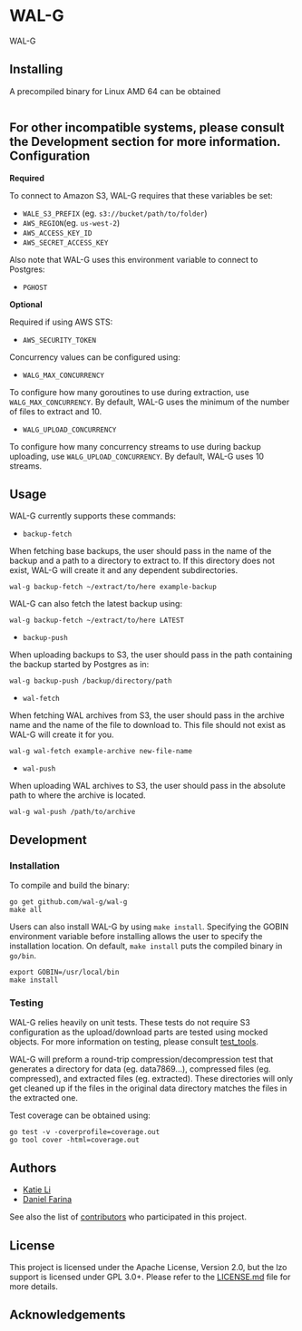 # WAL-G

WAL-G 

Installing
----------
A precompiled binary for Linux AMD 64 can be obtained 

```

```
For other incompatible systems, please consult the Development section for more information.
Configuration
-------------
**Required**

To connect to Amazon S3, WAL-G requires that these variables be set:

* `WALE_S3_PREFIX` (eg. `s3://bucket/path/to/folder`)
* `AWS_REGION`(eg. `us-west-2`)
* `AWS_ACCESS_KEY_ID`
* `AWS_SECRET_ACCESS_KEY`

Also note that WAL-G uses this environment variable to connect to Postgres:

* `PGHOST`

**Optional**

Required if using AWS STS:

* `AWS_SECURITY_TOKEN`

Concurrency values can be configured using:

* `WALG_MAX_CONCURRENCY`

To configure how many goroutines to use during extraction, use `WALG_MAX_CONCURRENCY`. By default, WAL-G uses the minimum of the number of files to extract and 10.

* `WALG_UPLOAD_CONCURRENCY`

To configure how many concurrency streams to use during backup uploading, use `WALG_UPLOAD_CONCURRENCY`. By default, WAL-G uses 10 streams.



Usage
-----

WAL-G currently supports these commands:


* ``backup-fetch``

When fetching base backups, the user should pass in the name of the backup and a path to a directory to extract to. If this directory does not exist, WAL-G will create it and any dependent subdirectories. 

```
wal-g backup-fetch ~/extract/to/here example-backup
```

WAL-G can also fetch the latest backup using:

```
wal-g backup-fetch ~/extract/to/here LATEST
```

* ``backup-push``

When uploading backups to S3, the user should pass in the path containing the backup started by Postgres as in:

```
wal-g backup-push /backup/directory/path
```


* ``wal-fetch``

When fetching WAL archives from S3, the user should pass in the archive name and the name of the file to download to. This file should not exist as WAL-G will create it for you.

```
wal-g wal-fetch example-archive new-file-name
```


* ``wal-push``

When uploading WAL archives to S3, the user should pass in the absolute path to where the archive is located.

```
wal-g wal-push /path/to/archive
```

Development
-----------
### Installation
To compile and build the binary:

```
go get github.com/wal-g/wal-g
make all
```
Users can also install WAL-G by using `make install`. Specifying the GOBIN environment variable before installing allows the user to specify the installation location. On default, `make install` puts the compiled binary in `go/bin`.

```
export GOBIN=/usr/local/bin
make install
```

### Testing

WAL-G relies heavily on unit tests. These tests do not require S3 configuration as the upload/download parts are tested using mocked objects. For more information on testing, please consult [test_tools](test_tools).

WAL-G will preform a round-trip compression/decompression test that generates a directory for data (eg. data7869...), compressed files (eg. compressed), and extracted files (eg. extracted). These directories will only get cleaned up if the files in the original data directory matches the files in the extracted one.

Test coverage can be obtained using:

```
go test -v -coverprofile=coverage.out
go tool cover -html=coverage.out
```


Authors
-------

* [Katie Li](https://github.com/katie31)
* [Daniel Farina](https://github.com/fdr)

See also the list of [contributors](https://github.com/your/project/contributors) who participated in this project.

License
-------

This project is licensed under the Apache License, Version 2.0, but the lzo support is licensed under GPL 3.0+. Please refer to the [LICENSE.md](LICENSE.md) file for more details.

Acknowledgements
----------------


